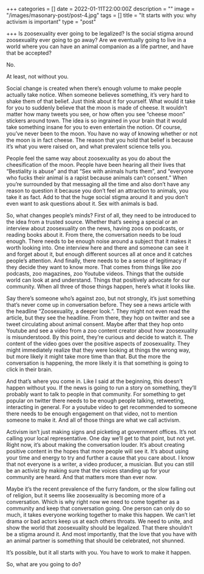 +++
categories = []
date = 2022-01-11T22:00:00Z
description = ""
image = "/images/masonary-post/post-4.jpg"
tags = []
title = "It starts with you: why activism is important"
type = "post"

+++
Is zoosexuality ever going to be legalized? Is the social stigma around zoosexuality ever going to go away? Are we eventually going to live in a world where you can have an animal companion as a life partner, and have that be accepted?   
   
   
 No.   
   
   
 At least, not without you.   
   
   
 Social change is created when there’s enough volume to make people actually take notice. When someone believes something, it’s very hard to shake them of that belief. Just think about it for yourself. What would it take for you to suddenly believe that the moon is made of cheese. It wouldn’t matter how many tweets you see, or how often you see “cheese moon” stickers around town. The idea is so ingrained in your brain that it would take something insane for you to even entertain the notion. Of course, you’ve never been to the moon. You have no way of knowing whether or not the moon is in fact cheese. The reason that you hold that belief is because it’s what you were raised on, and what prevalent science tells you.   
   
 People feel the same way about zoosexuality as you do about the cheesification of the moon. People have been hearing all their lives that “Bestiality is abuse” and that “Sex with animals hurts them”, and “everyone who fucks their animal is a rapist because animals can’t consent.” When you’re surrounded by that messaging all the time and also don’t have any reason to question it because you don’t feel an attraction to animals, you take it as fact. Add to that the huge social stigma around it and you don’t even want to ask questions about it. Sex with animals is bad.   
   
 So, what changes people’s minds? First of all, they need to be introduced to the idea from a trusted source. Whether that’s seeing a special or an interview about zoosexuality on the news, having zoos on podcasts, or reading books about it. From there, the conversation needs to be loud enough. There needs to be enough noise around a subject that it makes it worth looking into. One interview here and there and someone can see it and forget about it, but enough different sources all at once and it catches people’s attention. And finally, there needs to be a sense of legitimacy if they decide they want to know more. That comes from things like zoo podcasts, zoo magazines, zoo Youtube videos. Things that the outside world can look at and understand. Things that positively advocate for our community. When all three of those things happen, here’s what it looks like.  
   
 Say there’s someone who’s against zoo, but not strongly, it’s just something that’s never come up in conversation before. They see a news article with the headline “Zoosexuality, a deeper look.”. They might not even read the article, but they see the headline. From there, they hop on twitter and see a tweet circulating about animal consent. Maybe after that they hop onto Youtube and see a video from a zoo content creator about how zoosexuality is misunderstood. By this point, they’re curious and decide to watch it. The content of the video goes over the positive aspects of zoosexuality. They might immediately realize that they were looking at things the wrong way, but more likely it might take more time than that. But the more the conversation is happening, the more likely it is that something is going to click in their brain.   
   
 And that’s where you come in. Like I said at the beginning, this doesn’t happen without you. If the news is going to run a story on something, they’ll probably want to talk to people in that community. For something to get popular on twitter there needs to be enough people talking, retweeting, interacting in general. For a youtube video to get recommended to someone there needs to be enough engagement on that video, not to mention someone to make it. And all of those things are what we call activism.   
   
 Activism isn’t just making signs and picketing at government offices. It’s not calling your local representative. One day we’ll get to that point, but not yet. Right now, it’s about making the conversation louder. It’s about creating positive content in the hopes that more people will see it. It’s about using your time and energy to try and further a cause that you care about. I know that not everyone is a writer, a video producer, a musician. But you can still be an activist by making sure that the voices standing up for your community are heard. And that matters more than ever now.  
   
 Maybe it’s the recent prevalence of the furry fandom, or the slow falling out of religion, but it seems like zoosexuality is becoming more of a conversation. Which is why right now we need to come together as a community and keep that conversation going. One person can only do so much, it takes everyone working together to make this happen. We can’t let drama or bad actors keep us at each others throats. We need to unite, and show the world that zoosexuality should be legalized. That there shouldn’t be a stigma around it. And most importantly, that the love that you have with an animal partner is something that should be celebrated, not shunned.   
   
   
 It’s possible, but it all starts with you. You have to work to make it happen.   
   
   
 So, what are you going to do?